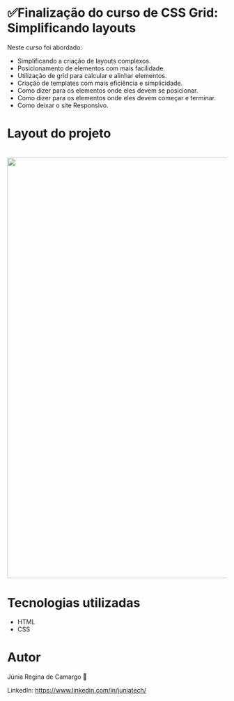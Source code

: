 # ✅Finalização do curso de CSS Grid: Simplificando layouts

Neste curso foi abordado: 

- Simplificando a criação de layouts complexos.
- Posicionamento de elementos com mais facilidade.
- Utilização de grid para calcular e alinhar elementos.
- Criação de templates com mais eficiência e simplicidade.
- Como dizer para os elementos onde eles devem se posicionar.
- Como dizer para os elementos onde eles devem começar e terminar.
- Como deixar o site Responsivo.


# Layout do projeto 

<h1>
    <img width="965px" src="https://media.giphy.com/media/uUgRpBGWzXot3jqTiE/giphy.gif">
</h1>

# Tecnologias utilizadas 

- HTML
- CSS

# Autor

Júnia Regina de Camargo 💙

LinkedIn: https://www.linkedin.com/in/juniatech/


